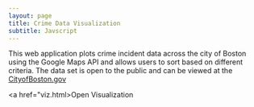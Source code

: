 ```yaml
---
layout: page
title: Crime Data Visualization 
subtitle: Javscript 
---
```


 This web application plots crime incident data across the city of Boston using the Google Maps API and allows users to sort based on different criteria. The data set is open to the public and can be viewed at the <a href="https://data.cityofboston.gov/" >CityofBoston.gov</a>
 
 <a href="viz.html>Open Visualization</a>
 
 